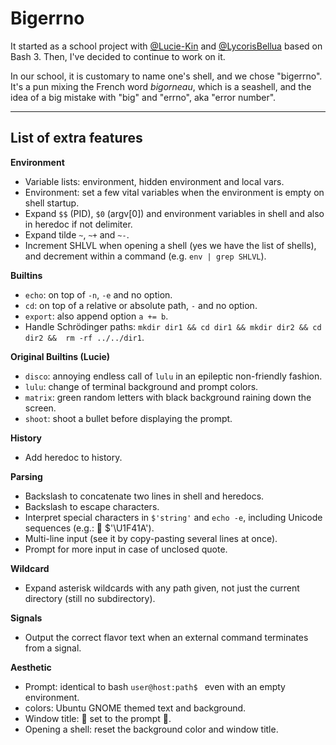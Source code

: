 # Bigerrno

It started as a school project with [@Lucie-Kin](https://github.com/Lucie-Kin) 
and [@LycorisBellua](https://github.com/LycorisBellua) based on Bash 3. Then, 
I've decided to continue to work on it.  

In our school, it is customary to name one's shell, and we chose "bigerrno". 
It's a pun mixing the French word *bigorneau*, which is a seashell, and the 
idea of a big mistake with "big" and "errno", aka "error number".  

---

## List of extra features

**Environment**
- Variable lists: environment, hidden environment and local vars.
- Environment: set a few vital variables when the environment is empty on shell 
startup.
- Expand `$$` (PID), `$0` (argv[0]) and environment variables in shell and also 
in heredoc if not delimiter.
- Expand tilde `~`, `~+` and `~-`.
- Increment SHLVL when opening a shell (yes we have the list of shells), and 
decrement within a command (e.g. `env | grep SHLVL`).

**Builtins**
- `echo`: on top of `-n`, `-e` and no option.
- `cd`: on top of a relative or absolute path, `-` and no option.
- `export`: also append option `a += b`.
- Handle Schrödinger paths: `mkdir dir1 && cd dir1 && mkdir dir2 && cd dir2 && 
rm -rf ../../dir1`.

**Original Builtins (Lucie)**
- `disco`: annoying endless call of `lulu` in an epileptic non-friendly fashion.
- `lulu`: change of terminal background and prompt colors.
- `matrix`: green random letters with black background raining down the screen.
- `shoot`: shoot a bullet before displaying the prompt.

**History**
- Add heredoc to history.

**Parsing**
- Backslash to concatenate two lines in shell and heredocs.
- Backslash to escape characters.
- Interpret special characters in `$'string'` and `echo -e`, including Unicode 
sequences (e.g.: 🐚 $'\U1F41A').
- Multi-line input (see it by copy-pasting several lines at once).
- Prompt for more input in case of unclosed quote.

**Wildcard**
- Expand asterisk wildcards with any path given, not just the current directory 
(still no subdirectory).

**Signals**
- Output the correct flavor text when an external command terminates from a 
signal.

**Aesthetic**
- Prompt: identical to bash `user@host:path$ ` even with an empty environment.
- colors: Ubuntu GNOME themed text and background.
- Window title: 🐚 set to the prompt 🐚.
- Opening a shell: reset the background color and window title.
